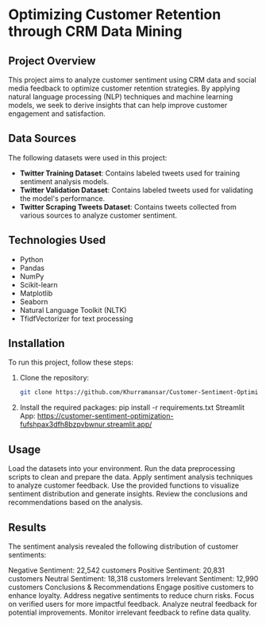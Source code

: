 # Optimizing Customer Retention through CRM Data Mining

## Project Overview
This project aims to analyze customer sentiment using CRM data and social media feedback to optimize customer retention strategies. By applying natural language processing (NLP) techniques and machine learning models, we seek to derive insights that can help improve customer engagement and satisfaction.

## Data Sources
The following datasets were used in this project:
- **Twitter Training Dataset**: Contains labeled tweets used for training sentiment analysis models.
- **Twitter Validation Dataset**: Contains labeled tweets used for validating the model's performance.
- **Twitter Scraping Tweets Dataset**: Contains tweets collected from various sources to analyze customer sentiment.

## Technologies Used
- Python
- Pandas
- NumPy
- Scikit-learn
- Matplotlib
- Seaborn
- Natural Language Toolkit (NLTK)
- TfidfVectorizer for text processing

## Installation
To run this project, follow these steps:
1. Clone the repository:
   ```bash
   git clone https://github.com/Khurramansar/Customer-Sentiment-Optimization
2. Install the required packages: pip install -r requirements.txt
Streamlit App: https://customer-sentiment-optimization-fufshpax3dfh8bzpvbwnur.streamlit.app/
## Usage
Load the datasets into your environment.
Run the data preprocessing scripts to clean and prepare the data.
Apply sentiment analysis techniques to analyze customer feedback.
Use the provided functions to visualize sentiment distribution and generate insights.
Review the conclusions and recommendations based on the analysis.

## Results
The sentiment analysis revealed the following distribution of customer sentiments:

Negative Sentiment: 22,542 customers
Positive Sentiment: 20,831 customers
Neutral Sentiment: 18,318 customers
Irrelevant Sentiment: 12,990 customers
Conclusions & Recommendations
Engage positive customers to enhance loyalty.
Address negative sentiments to reduce churn risks.
Focus on verified users for more impactful feedback.
Analyze neutral feedback for potential improvements.
Monitor irrelevant feedback to refine data quality.
